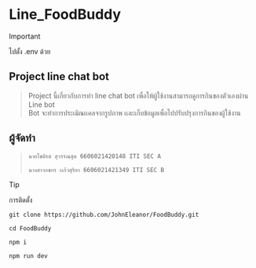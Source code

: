 # Line_FoodBuddy
> [!IMPORTANT]
> ไปตั้ง .env ด้วย

## Project line chat bot
> Project นี้เกี่ยวกับการทำ line chat bot เพื่อให้ผู้ใช้งานสามารถดูการกินของตัวเองผ่าน Line bot <br>
> Bot จะทำการประเมิณเเคลจากรูปภาพ เเละเก็บข้อมูลเพื่อไปปรับปรุงการกินของผู้ใช้งาน
## ผู้จัดทำ 
> ```
> นายโชติรส สุวรรณสุต 6606021420148 ITI SEC A
> ```
> ```
> นางสาวกชกร เเก้วสุริยา 6606021421349 ITI SEC B
> ```



> [!TIP]
> การติดตั้ง
> ```
> git clone https://github.com/JohnEleanor/FoodBuddy.git
> ```
> ```
> cd FoodBuddy
> ```
> ```
> npm i 
> ```
> ```
> npm run dev 
> ```







